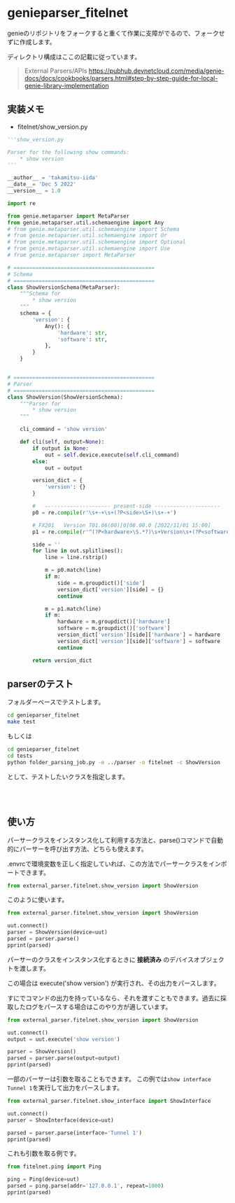 # genieparser_fitelnet

genieのリポジトリをフォークすると重くて作業に支障がでるので、フォークせずに作成します。

ディレクトリ構成はここの記載に従っています。

> External Parsers/APIs
> https://pubhub.devnetcloud.com/media/genie-docs/docs/cookbooks/parsers.html#step-by-step-guide-for-local-genie-library-implementation


## 実装メモ

- fitelnet/show_version.py

```python
'''show_version.py

Parser for the following show commands:
    * show version
'''

__author__ = 'takamitsu-iida'
__date__= 'Dec 5 2022'
__version__ = 1.0

import re

from genie.metaparser import MetaParser
from genie.metaparser.util.schemaengine import Any
# from genie.metaparser.util.schemaengine import Schema
# from genie.metaparser.util.schemaengine import Or
# from genie.metaparser.util.schemaengine import Optional
# from genie.metaparser.util.schemaengine import Use
# from genie.metaparser import MetaParser

# =============================================
# Schema
# =============================================
class ShowVersionSchema(MetaParser):
    """Schema for
        * show version
    """
    schema = {
        'version': {
            Any(): {
                'hardware': str,
                'software': str,
            },
        }
    }


# =============================================
# Parser
# =============================================
class ShowVersion(ShowVersionSchema):
    """Parser for
        * show version
    """

    cli_command = 'show version'

    def cli(self, output=None):
        if output is None:
            out = self.device.execute(self.cli_command)
        else:
            out = output

        version_dict = {
            'version': {}
        }

        #   --------------------- present-side ---------------------
        p0 = re.compile(r'\s+-+\s+(?P<side>\S+)\s+-+')

        # FX201   Version T01.06(00)[0]00.00.0 [2022/11/01 15:00]
        p1 = re.compile(r'^(?P<hardware>\S.*?)\s+Version\s+(?P<software>\S.*)$')

        side = ''
        for line in out.splitlines():
            line = line.rstrip()

            m = p0.match(line)
            if m:
                side = m.groupdict()['side']
                version_dict['version'][side] = {}
                continue

            m = p1.match(line)
            if m:
                hardware = m.groupdict()['hardware']
                software = m.groupdict()['software']
                version_dict['version'][side]['hardware'] = hardware
                version_dict['version'][side]['software'] = software
                continue

        return version_dict
```

## parserのテスト

フォルダーベースでテストします。

```bash
cd genieparser_fitelnet
make test
```

もしくは

```bash
cd genieparser_fitelnet
cd tests
python folder_parsing_job.py -e ../parser -o fitelnet -c ShowVersion
```

として、テストしたいクラスを指定します。

<br><br>

## 使い方

パーサークラスをインスタンス化して利用する方法と、parse()コマンドで自動的にパーサーを呼び出す方法、どちらも使えます。

.envrcで環境変数を正しく指定していれば、この方法でパーサークラスをインポートできます。

```python
from external_parser.fitelnet.show_version import ShowVersion
```

このように使います。

```python
from external_parser.fitelnet.show_version import ShowVersion

uut.connect()
parser = ShowVersion(device=uut)
parsed = parser.parse()
pprint(parsed)
```

パーサーのクラスをインスタンス化するときに **接続済み** のデバイスオブジェクトを渡します。

この場合は execute('show version') が実行され、その出力をパースします。

すにでコマンドの出力を持っているなら、それを渡すこともできます。過去に採取したログをパースする場合はこのやり方が適しています。

```python
from external_parser.fitelnet.show_version import ShowVersion

uut.connect()
output = uut.execute('show version')

parser = ShowVersion()
parsed = parser.parse(output=output)
pprint(parsed)
```

一部のパーサーは引数を取ることもできます。
この例では`show interface Tunnel 1`を実行して出力をパースします。

```python
from external_parser.fitelnet.show_interface import ShowInterface

uut.connect()
parser = ShowInterface(device=uut)

parsed = parser.parse(interface='Tunnel 1')
pprint(parsed)
```

これも引数を取る例です。

```python
from fitelnet.ping import Ping

ping = Ping(device=uut)
parsed = ping.parse(addr='127.0.0.1', repeat=1000)
pprint(parsed)
```
